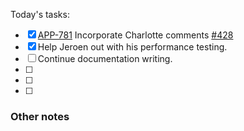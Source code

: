 Today's tasks:
- [x] [APP-781](https://agxeed.atlassian.net/browse/APP-781) Incorporate Charlotte comments [#428](https://bitbucket.org/agxeed/agx_routing/pull-requests/428)
- [x] Help Jeroen out with his performance testing.
- [ ] Continue documentation writing.
- [ ] 
- [ ] 
- [ ]  

### Other notes

